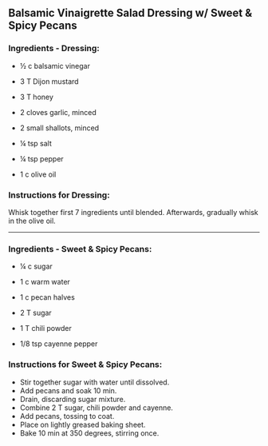 ## Balsamic Vinaigrette Salad Dressing w/ Sweet & Spicy Pecans

### Ingredients - Dressing:

- ½ c balsamic vinegar
- 3 T Dijon mustard
- 3 T honey
- 2 cloves garlic, minced

- 2 small shallots, minced
- ¼ tsp salt
- ¼ tsp pepper

- 1 c olive oil

### Instructions for Dressing:

Whisk together first 7 ingredients until blended. Afterwards, gradually whisk in the
olive oil.



---

### Ingredients - Sweet & Spicy Pecans:

- ¼ c sugar
- 1 c warm water

- 1 c pecan halves

- 2 T sugar

- 1 T chili powder

- 1/8 tsp cayenne pepper

### Instructions for Sweet & Spicy Pecans:

- Stir together sugar with water until dissolved. 
- Add pecans and soak 10 min. 
- Drain, discarding sugar mixture.
- Combine 2 T sugar, chili powder and cayenne. 
- Add pecans, tossing to coat. 
- Place on lightly greased baking sheet. 
- Bake 10 min at 350 degrees, stirring once.

